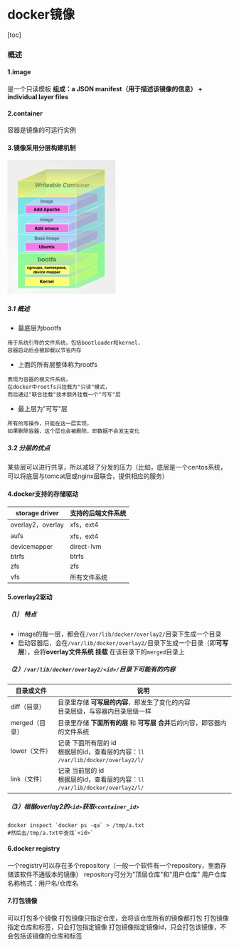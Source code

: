 # docker镜像

[toc]

### 概述

#### 1.image
是一个只读模板
**组成：a JSON manifest（用于描述该镜像的信息） + individual layer files**

#### 2.container
容器是镜像的可运行实例

#### 3.镜像采用分层构建机制
![](./imgs/docker_image_01.png)

##### 3.1 概述

* 最底层为bootfs
```
用于系统引导的文件系统，包括bootloader和kernel，
容器启动后会被卸载以节省内存
```

* 上面的所有层整体称为rootfs
```
表现为容器的根文件系统，
在docker中rootfs只挂载为"只读"模式，
而后通过"联合挂载"技术额外挂载一个"可写"层
```

* 最上层为"可写"层
```
所有的写操作，只能在这一层实现，
如果删除容器，这个层也会被删除，即数据不会发生变化
```

##### 3.2 分层的优点
某些层可以进行共享，所以减轻了分发的压力（比如，底层是一个centos系统，可以将底层与tomcat层或nginx层联合，提供相应的服务）

#### 4.docker支持的存储驱动
|storage driver|支持的后端文件系统|
|-|-|
|overlay2，overlay|xfs，ext4|
|aufs|xfs，ext4|
|devicemapper|direct-lvm|
|btrfs|btrfs|
|zfs|zfs|
|vfs|所有文件系统|

#### 5.overlay2驱动

##### （1） 特点
* image的每一层，都会在`/var/lib/docker/overlay2/`目录下生成一个目录
* 启动容器后，会在`/var/lib/docker/overlay2/`目录下生成一个目录（即**可写层**），会将**overlay文件系统** **挂载** 在该目录下的`merged`目录上

##### （2）`/var/lib/docker/overlay2/<id>/`目录下可能有的内容

|目录或文件|说明|
|-|-|
|diff（目录）|目录里存储 **可写层的内容**，即发生了变化的内容</br>目录层级，与容器内目录层级一样|
|merged（目录）|目录里存储 **下面所有的层** 和 **可写层** **合并**后的内容，即容器内的文件系统|
|lower（文件）|记录 下面所有层的 id</br>根据层的id，查看层的内容：`ll /var/lib/docker/overlay2/l/`|
|link（文件）|记录 当前层的 id</br>根据层的id，查看层的内容：`ll /var/lib/docker/overlay2/l/`|

##### （3）根据overlay2的`<id>`获取`<container_id>`
```shell
docker inspect `docker ps -qa` > /tmp/a.txt
#然后去/tmp/a.txt中查找`<id>`
```

#### 6.docker registry
一个registry可以存在多个repository（一般一个软件有一个repository，里面存储该软件不通版本的镜像）
repository可分为"顶层仓库"和"用户仓库"
用户仓库名称格式：用户名/仓库名


#### 7.打包镜像
可以打包多个镜像
打包镜像只指定仓库，会将该仓库所有的镜像都打包
打包镜像指定仓库和标签，只会打包指定镜像
打包镜像指定镜像id，只会打包该镜像，不会包括该镜像的仓库和标签
